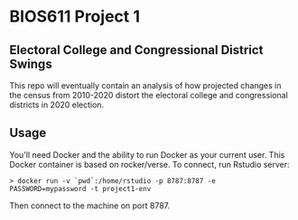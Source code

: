 BIOS611 Project 1
=================

Electoral College and Congressional District Swings
---------------------------------------------------

This repo will eventually contain an analysis of how projected changes in
the census from 2010-2020 distort the electoral college and congressional 
districts in 2020 election.

Usage
-----

You'll need Docker and the ability to run Docker as your current user.
This Docker container is based on rocker/verse. To connect, run Rstudio server:

    > docker run -v `pwd`:/home/rstudio -p 8787:8787 -e PASSWORD=mypassword -t project1-env

Then connect to the machine on port 8787.
